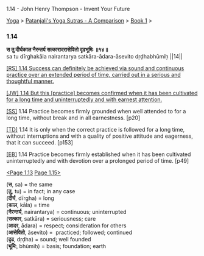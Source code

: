 1.14 - John Henry Thompson - Invent Your Future   
    

[Yoga](../../../yoga.md)‎ > ‎[Patanjali's Yoga Sutras - A Comparison](../../patanjani.md)‎ > ‎[Book 1](../book-1.md)‎ > ‎

### 1.14

**स तु दीर्घकाल नैरन्तर्य सत्कारादरासेवितो दृढभूमिः ॥१४॥**  
sa tu dīrghakāla nairantarya satkāra-ādara-āsevito dṛḍhabhūmiḥ ||14||  
  
  
[\[RS\] 1.14 Success can definitely be achieved via sound and continuous practice over an extended period of time, carried out in a serious and thoughtful manner.](http://www.ashtangayoga.info/philosophy/yoga-sutra-patanjali/chapter-1/item/dirghakala-nairantarya-satkara-adara-asevito/)  
  
[\[JW\] 1.14 But this \[practice\] becomes confirmed when it has been cultivated for a long time and uninterruptedly and with earnest attention.](http://books.google.com/books?id=YzFImjtOxUwC&pg=PA35&ci=88%2C721%2C718%2C80&source=bookclip)  
  
[\[SS\]](http://www.amazon.com/Yoga-Sutras-Patanjali-Commentary-Satchidananda/dp/0932040381) 1.14 Practice becomes firmly grounded when well attended to for a long time, without break and in all earnestness. \[p20\]  
  
[\[TD\]](http://www.amazon.com/Heart-Yoga-Developing-Personal-Practice/dp/089281764X/ref=sr_1_5?ie=UTF8&qid=1326228195&sr=8-5) 1.14 It is only when the correct practice is followed for a long time, without interruptions and with a quality of positive attitude and eagerness, that it can succeed. \[p153\]  
  
[\[EB\]](http://www.amazon.com/Yoga-Sutras-Patanjali-Translation-Commentary/dp/0865477361/ref=sr_1_1?ie=UTF8&s=books&qid=1250508322&sr=1-1) 1.14 Practice becomes firmly established when it has been cultivated uninterruptedly and with devotion over a prolonged period of time. \[p49\]  
  
  
[<Page 1.13](113.md) [Page 1.15>](115.md)  
  

(**स**, sa) = the same  
(**तु,** tu) = in fact; in any case  
(**दीर्घ**, dīrgha) = long  
(**काल**, kāla) = time  
(**नैरन्तर्य**, nairantarya) = continuous; uninterrupted  
(**सत्कार**, satkāra) = seriousness; care  
(**आदर**, ādara) = respect; consideration for others  
(**आसेवितो**, āsevito) =  practiced; followed; continued  
(**दृढ**, dṛḍha) = sound; well founded  
(**भूमिः**, bhūmiḥ) = basis; foundation; earth  

